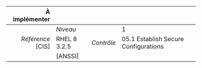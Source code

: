 
|           À implémenter    |    |    |    |
|----------------:|:---|---:|:---|
|                 |*Niveau*|| 1 |
|*Référence* [CIS]| RHEL 8 3.2.5 |*Contrôle*| 05.1 Establish Secure Configurations |
|                 |[ANSSI] ||  |

